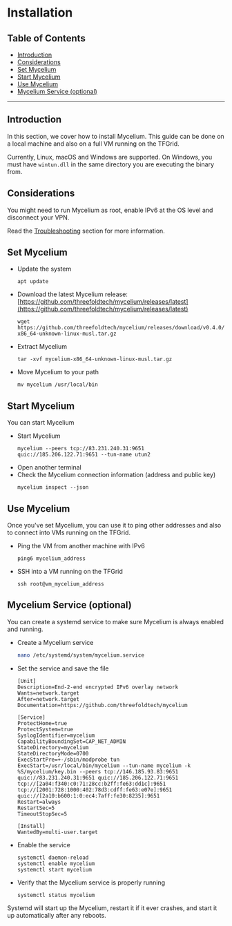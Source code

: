
<h1>Installation</h1>

<h2>Table of Contents</h2>

- [Introduction](#introduction)
- [Considerations](#considerations)
- [Set Mycelium](#set-mycelium)
- [Start Mycelium](#start-mycelium)
- [Use Mycelium](#use-mycelium)
- [Mycelium Service (optional)](#mycelium-service-optional)

***

## Introduction

In this section, we cover how to install Mycelium. This guide can be done on a local machine and also on a full VM running on the TFGrid. 

Currently, Linux, macOS and Windows are supported. On Windows, you must have `wintun.dll` in the same directory you are executing the binary from.

## Considerations

You might need to run Mycelium as root, enable IPv6 at the OS level and disconnect your VPN.

Read the [Troubleshooting](./information.md#troubleshooting) section for more information.

## Set Mycelium

- Update the system
    ```
    apt update
    ```
- Download the latest Mycelium release: [https://github.com/threefoldtech/mycelium/releases/latest](https://github.com/threefoldtech/mycelium/releases/latest)
    ``` 
    wget https://github.com/threefoldtech/mycelium/releases/download/v0.4.0/mycelium-x86_64-unknown-linux-musl.tar.gz
    ```
- Extract Mycelium
    ``` 
    tar -xvf mycelium-x86_64-unknown-linux-musl.tar.gz
    ```
- Move Mycelium to your path
    ``` 
    mv mycelium /usr/local/bin
    ```

## Start Mycelium

You can start Mycelium 

- Start Mycelium
    ``` 
    mycelium --peers tcp://83.231.240.31:9651 quic://185.206.122.71:9651 --tun-name utun2
    ```
- Open another terminal
- Check the Mycelium connection information (address and public key)
    ``` 
    mycelium inspect --json
    ```

## Use Mycelium

Once you've set Mycelium, you can use it to ping other addresses and also to connect into VMs running on the TFGrid.

- Ping the VM from another machine with IPv6
    ``` 
    ping6 mycelium_address
    ```
- SSH into a VM running on the TFGrid
    ```
    ssh root@vm_mycelium_address
    ```

## Mycelium Service (optional)

You can create a systemd service to make sure Mycelium is always enabled and running.

- Create a Mycelium service
    ```bash
    nano /etc/systemd/system/mycelium.service
    ```
- Set the service and save the file
    ```
    [Unit]
    Description=End-2-end encrypted IPv6 overlay network
    Wants=network.target
    After=network.target
    Documentation=https://github.com/threefoldtech/mycelium

    [Service]
    ProtectHome=true
    ProtectSystem=true
    SyslogIdentifier=mycelium
    CapabilityBoundingSet=CAP_NET_ADMIN
    StateDirectory=mycelium
    StateDirectoryMode=0700
    ExecStartPre=+-/sbin/modprobe tun
    ExecStart=/usr/local/bin/mycelium --tun-name mycelium -k %S/mycelium/key.bin --peers tcp://146.185.93.83:9651 quic://83.231.240.31:9651 quic://185.206.122.71:9651 tcp://[2a04:f340:c0:71:28cc:b2ff:fe63:dd1c]:9651 tcp://[2001:728:1000:402:78d3:cdff:fe63:e07e]:9651 quic://[2a10:b600:1:0:ec4:7aff:fe30:8235]:9651
    Restart=always
    RestartSec=5
    TimeoutStopSec=5

    [Install]
    WantedBy=multi-user.target  
    ```
- Enable the service
    ```
    systemctl daemon-reload
    systemctl enable mycelium
    systemctl start mycelium
    ```
- Verify that the Mycelium service is properly running
    ```
    systemctl status mycelium
    ```

Systemd will start up the Mycelium, restart it if it ever crashes, and start it up automatically after any reboots.